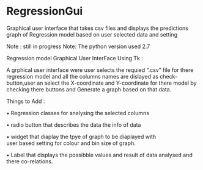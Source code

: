 # RegressionGui
Graphical user interface that takes csv files and displays the predictions graph of Regression model based on user selected data and setting 

Note : still in progress 
Note: The python version used 2.7

Regression model Graphical User InterFace Using Tk :

A grphical user interface were user selects the requied “.csv” file for there regression model and all the columns names are dislayed as check-button,user an select the X-coordinate and Y-coordinate for there model by checking there buttons and Generate a graph based on that data.

Things to Add :

• Regression classes for analysing the selected columns

• radio button that describes the data the info of data

• widget that diaplay the tpye of graph to be diaplayed with  
  user based setting for colour and bin size of graph.

• Label that displays the possibble values and result of data analysed 
  and there co-relations.
